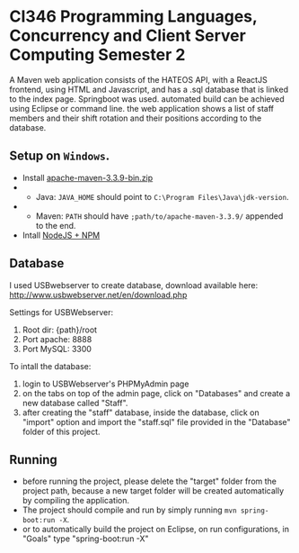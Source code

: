 # CI346 Programming Languages, Concurrency and Client Server Computing Semester 2

A Maven web application consists of the HATEOS API, with a ReactJS frontend, using HTML and Javascript, and has a .sql database that is linked to the index page. Springboot was used. automated build can be achieved using Eclipse or command line. the web application shows a list of staff members and their shift rotation and their positions according to the database. 

## Setup on `Windows`.

* Install [apache-maven-3.3.9-bin.zip](http://www.mirrorservice.org/sites/ftp.apache.org/maven/maven-3/3.3.9/binaries/apache-maven-3.3.9-bin.zip)
* * Java: `JAVA_HOME` should point to `C:\Program Files\Java\jdk-version`.
* * Maven: `PATH` should have `;path/to/apache-maven-3.3.9/` appended to the end.
* Intall [NodeJS + NPM](https://nodejs.org/en/) 

## Database
I used USBwebserver to create database, download available here: http://www.usbwebserver.net/en/download.php

Settings for USBWebserver:
1. Root dir: {path}/root
2. Port apache: 8888
3. Port MySQL: 3300

To intall the database:
1. login to USBWebserver's PHPMyAdmin page
2. on the tabs on top of the admin page, click on "Databases" and create a new database called "Staff".
3. after creating the "staff" database, inside the database, click on "import" option and import the "staff.sql" file provided in the "Database" folder of this project.



## Running
- before running the project, please delete the "target" folder from the project path, because a new target folder will be created automatically by compiling the application.
- The project should compile and run by simply running `mvn spring-boot:run -X`. 
- or to automatically build the project on Eclipse, on run configurations, in "Goals" type "spring-boot:run -X" 

